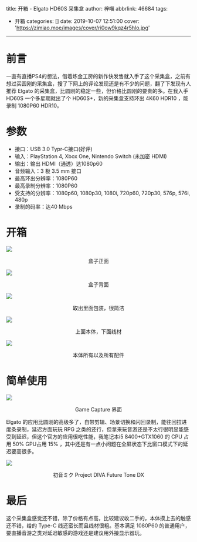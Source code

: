 title: 开箱 - Elgato HD60S 采集盒
author: 梓喵
abbrlink: 46684
tags: 
 - 开箱
categories: []
date: 2019-10-07 12:51:00
cover: 'https://zimiao.moe/images/cover/ri0ow9kqz4r5hlo.jpg'
---
# 前言
一直有直播PS4的想法，借着炼金工房的新作快发售就入手了这个采集盒，之前有想过买圆刚的采集盒，搜了下网上的评论发现还是有不少的问题，翻了下发现有人推荐 Elgato 的采集盒，比圆刚的稳定一些，但价格比圆刚的要贵的多。在我入手 HD60S 一个多星期就出了个 HD60S+，新的采集盒支持环出 4K60 HDR10 ，能录制 1080P60 HDR10。

# 参数
- 接口：USB 3.0 Typr-C接口(好评)
- 输入：PlayStation 4, Xbox One, Nintendo Switch (未加密 HDMI)
- 输出：输出 HDMI（通透）达1080p60
- 音频输入：3 极 3.5 mm 接口
- 最高环出分辨率：1080P60
- 最高录制分辨率：1080P60
- 受支持的分辨率：1080p60, 1080p30, 1080i, 720p60, 720p30, 576p, 576i, 480p
- 录制的码率：达40 Mbps

# 开箱
![](https://cdn.zimiao.moe/46684/posts_46684_p0.jpg)
<center>盒子正面</center >

![](https://cdn.zimiao.moe/46684/posts_46684_p1.jpg)
<center>盒子背面</center >

![](https://cdn.zimiao.moe/46684/posts_46684_p2.jpg)
<center>取出里面包装，很简洁</center >

![](https://cdn.zimiao.moe/46684/posts_46684_p3.jpg)
<center>上面本体，下面线材</center >

![](https://cdn.zimiao.moe/46684/posts_46684_p4.jpg)
<center>本体所有以及所有配件</center >

# 简单使用
![](https://cdn.zimiao.moe/46684/posts_46684_p5.jpg)
<center>Game Capture 界面</center >

Elgato 的应用比圆刚的高级多了，自带剪辑、场景切换和闪回录制，能往回拉进度条录制，延迟方面玩玩 RPG 之类的还行，但拿来玩音游还是不太行很明显能感受到延迟，但这个官方的应用很吃性能，我笔记本i5 8400+GTX1060 的 CPU 占用 50% GPU占用 15% ，其中还是有一点小问题在全屏状态下比窗口模式下的延迟要高很多。

![](https://cdn.zimiao.moe/46684/posts_46684_p6.jpg)
<center>初音ミク Project DIVA Future Tone DX</center >

# 最后
这个采集盒感觉还不错，除了价格有点高，比较建议收二手的，本体摸上去的触感还不错，给的 Type-C 线还蛮长而且线材很粗。基本满足 1080P60 的普通用户，要直播音游之类对延迟敏感的游戏还是建议用外接显示器玩。